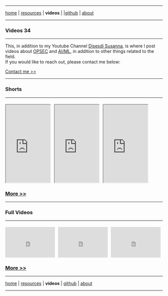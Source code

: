 <!-- In-page CSS start -->

<style>

.VIDEOS {
       display: flex;
      margin-bottom: 10px;
 
}
 .VIDEOS {
display: flex;
justify-content: left;
flex-wrap: wrap;
gap: 10px;
margin: 20px 0;
}
.VIDEOS div {
height: 100px;
width: 200px;
display: flex;
align-items: center;
justify-content: center;
color: white;
font-weight: bold;
border-radius: 5px;
}  
 
</style>

<!-- In-page CSS end -->

-------

[home](https://disesdi.github.io/) \| <a href="https://anglesofattack.io/resources.html" target="_blank" rel="noopener noreferrer">resources</a> \| **videos** \| \|<a href="https://github.com/disesdi/" target="_blank" rel="noopener noreferrer">github</a> \| <a href="https://anglesofattack.io/about.html" target="_blank" rel="noopener noreferrer">about</a>

-------

### Videos 34

-------

This, in addition to my Youtube Channel <a href="https://www.youtube.com/@disesdi">Disesdi Susanna</a>, is where I post videos about <a href="URL">OPSEC</a> and <a href="URL">AI/ML</a>, in addition to other things related to the field. <br>
If you would like to reach out, please contact me below:

[Contact me >>](https://anglesofattack.io/about.html)

-------

### Shorts

-------

<div class="VIDEOS">
<iframe width="142" height="250" src="https://youtube.com/embed/_X_OPqMn684?si=rUwFLSKxz7ynJzWq?feature=share" allowfullscreen></iframe>
  
<iframe width="142" height="250" src="https://youtube.com/embed/nLuSieUljYE?si=LS1uNNeeWbUZhxdJ?feature=share" allowfullscreen></iframe>

<iframe width="142" height="250" src="https://youtube.com/embed/T0wgyI2f668?feature=share" allowfullscreen></iframe>
</div>

### [More >>](https://anglesofattack.io/MoreShorts.html)

-------

### Full Videos

-------

<div class="VIDEOS">
<iframe width="159" height="98" src="https://www.youtube.com/embed/majXToGxld0?si=YWSRX8IvTkWR1CbX" title="YouTube video player" frameborder="0" allow="accelerometer; autoplay; picture-in-picture; web-share" allowfullscreen></iframe>

<iframe width="159" height="98" src="https://www.youtube.com/embed/SlegGuklfxw?si=iVNxu6oSz1WvRw9u" title="YouTube video player" frameborder="0" allow="accelerometer; autoplay; picture-in-picture; web-share" allowfullscreen></iframe>

<iframe width="159" height="98" src="https://www.youtube.com/embed/SlYPuWwPoYk?si=tZmam3nhsPHr93b6" title="YouTube video player" frameborder="0" allow="accelerometer; autoplay; picture-in-picture; web-share" allowfullscreen></iframe>
</div>

### [More >>](https://anglesofattack.io/MoreShorts.html)

-------

[home](https://disesdi.github.io/) \| <a href="https://anglesofattack.io/resources.html" target="_blank" rel="noopener noreferrer">resources</a> \| **videos** \| <a href="https://github.com/disesdi/" target="_blank" rel="noopener noreferrer">github</a> \| <a href="https://anglesofattack.io/about.html" target="_blank" rel="noopener noreferrer">about</a>

-------






